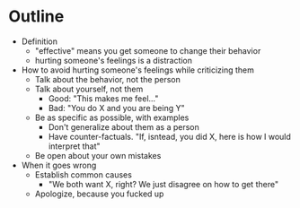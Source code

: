 # Outline

* Definition
  * "effective" means you get someone to change their behavior
  * hurting someone's feelings is a distraction
* How to avoid hurting someone's feelings while criticizing them
  * Talk about the behavior, not the person
  * Talk about yourself, not them
    * Good: "This makes me feel..."
    * Bad: "You do X and you are being Y"
  * Be as specific as possible, with examples
    * Don't generalize about them as a person
    * Have counter-factuals. "If, isntead, you did X, here is how I would interpret that"
  * Be open about your own mistakes
* When it goes wrong
  * Establish common causes
    * "We both want X, right? We just disagree on how to get there"
  * Apologize, because you fucked up
